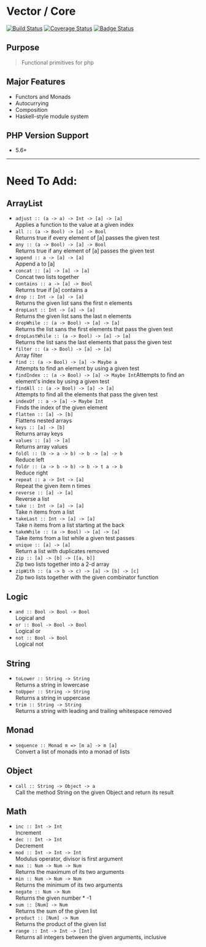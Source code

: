 # Vector / Core

[![Build Status](https://travis-ci.org/joseph-walker/vector.svg?branch=master)](https://travis-ci.org/joseph-walker/vector)
[![Coverage Status](https://coveralls.io/repos/github/joseph-walker/vector/badge.svg?branch=master)](https://coveralls.io/github/joseph-walker/vector?branch=master)
[![Badge Status](https://img.shields.io/badge/badge%20status-dank-brightgreen.svg)](https://niceme.me/)

## Purpose
> Functional primitives for php

## Major Features
- Functors and Monads
- Autocurrying
- Composition
- Haskell-style module system

## PHP Version Support
- 5.6+

---

# Need To Add:

## ArrayList
- `adjust :: (a -> a) -> Int -> [a] -> [a]`<br>Applies a function to the value at a given index
- `all :: (a -> Bool) -> [a] -> Bool`<br>Returns true if every element of [a] passes the given test
- `any :: (a -> Bool) -> [a] -> Bool`<br>Returns true if any element of [a] passes the given test
- `append :: a -> [a] -> [a]`<br>Append a to [a]
- `concat :: [a] -> [a] -> [a]`<br>Concat two lists together
- `contains :: a -> [a] -> Bool`<br>Returns true if [a] contains a
- `drop :: Int -> [a] -> [a]`<br>Returns the given list sans the first n elements
- `dropLast :: Int -> [a] -> [a]`<br>Returns the given list sans the last n elements
- `dropWhile :: (a -> Bool) -> [a] -> [a]`<br>Returns the list sans the first elements that pass the given test
- `dropLastWhile :: (a -> Bool) -> [a] -> [a]`<br>Returns the list sans the last elements that pass the given test
- `filter :: (a -> Bool) -> [a] -> [a]`<br>Array filter
- `find :: (a -> Bool) -> [a] -> Maybe a`<br>Attempts to find an element by using a given test
- `findIndex :: (a -> Bool) -> [a] -> Maybe Int`Attempts to find an element's index by using a given test
- `findAll :: (a -> Bool) -> [a] -> [a]`<br>Attempts to find all the elements that pass the given test
- `indexOf :: a -> [a] -> Maybe Int`<br>Finds the index of the given element
- `flatten :: [a] -> [b]`<br>Flattens nested arrays
- `keys :: [a] -> [b]`<br>Returns array keys
- `values :: [a] -> [a]`<br>Returns array values
- `foldl :: (b -> a -> b) -> b -> [a] -> b`<br>Reduce left
- `foldr :: (a -> b -> b) -> b -> t a -> b`<br>Reduce right
- `repeat :: a -> Int -> [a]`<br>Repeat the given item n times
- `reverse :: [a] -> [a]`<br>Reverse a list
- `take :: Int -> [a] -> [a]`<br>Take n items from a list
- `takeLast :: Int -> [a] -> [a]`<br>Take n items from a list starting at the back
- `takeWhile :: (a -> Bool) -> [a] -> [a]`<br>Take items from a list while a given test passes
- `unique :: [a] -> [a]`<br>Return a list with duplicates removed
- `zip :: [a] -> [b] -> [[a, b]]`<br>Zip two lists together into a 2-d array
- `zipWith :: (a -> b -> c) -> [a] -> [b] -> [c]`<br>Zip two lists together with the given combinator function

## Logic
- `and :: Bool -> Bool -> Bool`<br>Logical and
- `or :: Bool -> Bool -> Bool`<br>Logical or
- `not :: Bool -> Bool`<br>Logical not

## String
- `toLower :: String -> String`<br>Returns a string in lowercase
- `toUpper :: String -> String`<br>Returns a string in uppercase
- `trim :: String -> String`<br>Returns a string with leading and trailing whitespace removed

## Monad
- `sequence :: Monad m => [m a] -> m [a]`<br>Convert a list of monads into a monad of lists

## Object
- `call :: String -> Object -> a`<br>Call the method String on the given Object and return its result

## Math
- `inc :: Int -> Int`<br>Increment
- `dec :: Int -> Int`<br>Decrement
- `mod :: Int -> Int -> Int`<br>Modulus operator, divisor is first argument
- `max :: Num -> Num -> Num`<br>Returns the maximum of its two arguments
- `min :: Num -> Num -> Num`<br>Returns the minimum of its two arguments
- `negate :: Num -> Num`<br>Returns the given number * -1
- `sum :: [Num] -> Num`<br>Returns the sum of the given list
- `product :: [Num] -> Num`<br>Returns the product of the given list
- `range :: Int -> Int -> [Int]`<br>Returns all integers between the given arguments, inclusive
